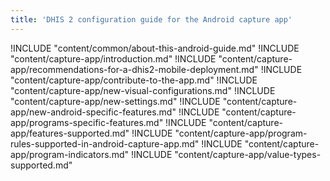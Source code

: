 ```yaml
---
title: 'DHIS 2 configuration guide for the Android capture app'
---
```


!INCLUDE "content/common/about-this-android-guide.md"
!INCLUDE "content/capture-app/introduction.md"
!INCLUDE "content/capture-app/recommendations-for-a-dhis2-mobile-deployment.md"
!INCLUDE "content/capture-app/contribute-to-the-app.md"
!INCLUDE "content/capture-app/new-visual-configurations.md"
!INCLUDE "content/capture-app/new-settings.md"
!INCLUDE "content/capture-app/new-android-specific-features.md"
!INCLUDE "content/capture-app/programs-specific-features.md"
!INCLUDE "content/capture-app/features-supported.md"
!INCLUDE "content/capture-app/program-rules-supported-in-android-capture-app.md"
!INCLUDE "content/capture-app/program-indicators.md"
!INCLUDE "content/capture-app/value-types-supported.md"
